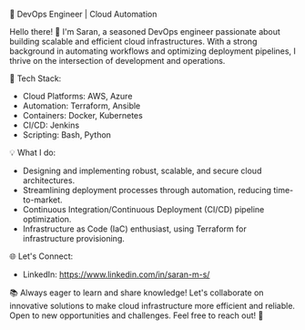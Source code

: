 🚀 DevOps Engineer | Cloud Automation

Hello there! 👋 I'm Saran, a seasoned DevOps engineer passionate about building scalable and efficient cloud infrastructures. With a strong background in automating workflows and optimizing deployment pipelines, I thrive on the intersection of development and operations.

🔧 Tech Stack:
- Cloud Platforms: AWS, Azure
- Automation: Terraform, Ansible
- Containers: Docker, Kubernetes
- CI/CD: Jenkins
- Scripting: Bash, Python

💡 What I do:
- Designing and implementing robust, scalable, and secure cloud architectures.
- Streamlining deployment processes through automation, reducing time-to-market.
- Continuous Integration/Continuous Deployment (CI/CD) pipeline optimization.
- Infrastructure as Code (IaC) enthusiast, using Terraform for infrastructure provisioning.

🌐 Let's Connect:
- LinkedIn: https://www.linkedin.com/in/saran-m-s/

📚 Always eager to learn and share knowledge! Let's collaborate on innovative solutions to make cloud infrastructure more efficient and reliable. Open to new opportunities and challenges. Feel free to reach out! 🚀
